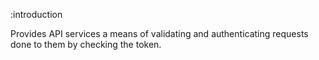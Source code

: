 :introduction

Provides API services a means of validating and authenticating requests done to them by checking the token.
